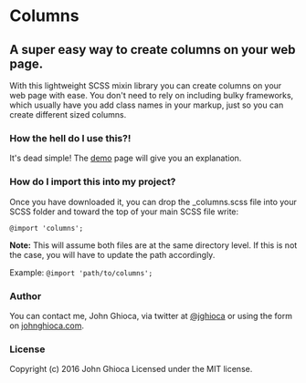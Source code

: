 # Columns

## A super easy way to create columns on your web page.

With this lightweight SCSS mixin library you can create columns on your web page with ease. You don't need to rely on including bulky frameworks, which usually have you add class names in your markup, just so you can create different sized columns.

### How the hell do I use this?!

It's dead simple! The [demo](demo.html) page will give you an explanation.

### How do I import this into my project?

Once you have downloaded it, you can drop the _columns.scss file into your SCSS folder and toward the top of your main SCSS file write:

`@import 'columns';`

**Note:** This will assume both files are at the same directory level. If this is not the case, you will have to update the path accordingly.

Example: `@import 'path/to/columns';`

### Author

You can contact me, John Ghioca, via twitter at [@jghioca](https://twitter.com/jghioca) or using the form on [johnghioca.com](http://johnghioca.com/).

### License

Copyright (c) 2016 John Ghioca Licensed under the MIT license.
